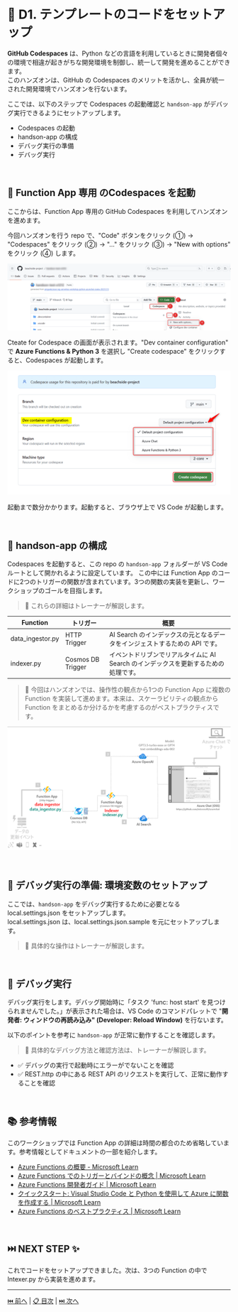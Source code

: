 # 🧪 D1. テンプレートのコードをセットアップ

**GitHub Codespaces** は、Python などの言語を利用しているときに開発者個々の環境で相違が起きがちな開発環境を制御し、統一して開発を進めることができます。  
このハンズオンは、GitHub の Codespaces のメリットを活かし、全員が統一された開発環境でハンズオンを行ないます。

ここでは、以下のステップで Codespaces の起動確認と `handson-app` がデバッグ実行できるようにセットアップします。

- Codespaces の起動
- handson-app の構成
- デバッグ実行の準備
- デバッグ実行

<br>

## 🔖 Function App 専用 のCodespaces を起動

ここからは、Function App 専用の GitHub Codespaces を利用してハンズオンを進めます。  

今回ハンズオンを行う repo で、"Code" ボタンをクリック (①) → "Codespaces" をクリック (②) → "..." をクリック (③) → "New with options" をクリック (④) します。

![image](./images/cs1-1.png)


Cteate for Codespace の画面が表示されます。"Dev container configuration" で **Azure Functions & Python 3** を選択し "Create codespace" をクリックすると、Codespaces が起動します。

![image](./images/cs1-2.png)

起動まで数分かかります。起動すると、ブラウザ上で VS Code が起動します。

<br>

## 🔖 handson-app の構成

Codespaces を起動すると、この repo の `handson-app` フォルダーが VS Code ルートとして開かれるように設定しています。 この中には Function App のコードに2つのトリガーの関数が含まれています。3つの関数の実装を更新し、ワークショップのゴールを目指します。

> 📝 これらの詳細はトレーナーが解説します。


Function | トリガー | 概要
--- | --- | ---
data_ingestor.py | HTTP Trigger | AI Search のインデックスの元となるデータをインジェストするための API です。
indexer.py | Cosmos DB Trigger| イベントドリブンでリアルタイムに AI Search のインデックスを更新するための処理です。

> 📝 今回はハンズオンでは、操作性の観点から1つの Function App に複数の Function を実装して進めます。本来は、スケーラビリティの観点から Function をまとめるか分けるかを考慮するのがベストプラクティスです。

![image](./images/4-2-1.png)

<br>

## 🔖 デバッグ実行の準備: 環境変数のセットアップ

ここでは、`handson-app` をデバッグ実行するために必要となる local.settings.json をセットアップします。  
local.settings.json は、local.settings.json.sample を元にセットアップします。

> 📝 具体的な操作はトレーナーが解説します。

<br>

## 🔖 デバッグ実行

デバッグ実行をします。デバッグ開始時に「タスク 'func: host start' を見つけられませんでした。」が表示された場合は、VS Code のコマンドパレットで "**開発者: ウィンドウの再読み込み" (Developer: Reload Window)** を行ないます。

以下のポイントを参考に `handson-app` が正常に動作することを確認します。

> 📝 具体的なデバッグ方法と確認方法は、トレーナーが解説します。

- ✅ デバッグの実行で起動時にエラーがでないことを確認
- ✅ REST.http の中にある REST API のリクエストを実行して、正常に動作することを確認

<br>

## 📚 参考情報

このワークショップでは Function App の詳細は時間の都合のため省略しています。参考情報としてドキュメントの一部を紹介します。

- [Azure Functions の概要 - Microsoft Learn](https://learn.microsoft.com/ja-jp/azure/azure-functions/functions-overview?pivots=programming-language-python)
- [Azure Functions でのトリガーとバインドの概念 | Microsoft Learn](https://learn.microsoft.com/ja-jp/azure/azure-functions/functions-triggers-bindings?tabs=isolated-process%2Cpython-v2&pivots=programming-language-python)
- [Azure Functions 開発者ガイド | Microsoft Learn](https://learn.microsoft.com/ja-jp/azure/azure-functions/functions-reference?tabs=blob&pivots=programming-language-python)
- [クイックスタート: Visual Studio Code と Python を使用して Azure に関数を作成する | Microsoft Learn](https://learn.microsoft.com/ja-jp/azure/azure-functions/create-first-function-vs-code-python?pivots=python-mode-decorators)
- [Azure Functions のベストプラクティス | Microsoft Learn](https://learn.microsoft.com/ja-jp/azure/azure-functions/functions-best-practices?tabs=csharp)

<br>

## ⏭️ NEXT STEP ✨

これでコードをセットアップできました。次は、3つの Function の中で Intexer.py から実装を進めます。

---

[⏮️ 前へ](./setup-azure-resources.md) | [📋 目次](../README.md) | [⏭️ 次へ](./implement-indexer.md)

